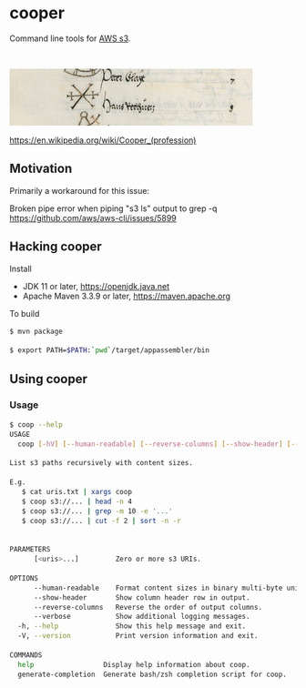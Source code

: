 # cooper

Command line tools for [AWS s3](https://aws.amazon.com/s3/).

<br/>

![cooper project logo](https://github.com/heuermh/cooper/raw/main/images/cooper-branding.jpg)

https://en.wikipedia.org/wiki/Cooper_(profession)

## Motivation

Primarily a workaround for this issue:

Broken pipe error when piping "s3 ls" output to grep -q<br/>
https://github.com/aws/aws-cli/issues/5899


## Hacking cooper

Install

 * JDK 11 or later, https://openjdk.java.net
 * Apache Maven 3.3.9 or later, https://maven.apache.org

To build
```bash
$ mvn package

$ export PATH=$PATH:`pwd`/target/appassembler/bin
```

## Using cooper

### Usage

```bash
$ coop --help
USAGE
  coop [-hV] [--human-readable] [--reverse-columns] [--show-header] [--verbose] [<uris>...] [COMMAND]

List s3 paths recursively with content sizes.

E.g.
   $ cat uris.txt | xargs coop
   $ coop s3://... | head -n 4
   $ coop s3://... | grep -m 10 -e '...'
   $ coop s3://... | cut -f 2 | sort -n -r


PARAMETERS
      [<uris>...]         Zero or more s3 URIs.

OPTIONS
      --human-readable    Format content sizes in binary multi-byte units.
      --show-header       Show column header row in output.
      --reverse-columns   Reverse the order of output columns.
      --verbose           Show additional logging messages.
  -h, --help              Show this help message and exit.
  -V, --version           Print version information and exit.

COMMANDS
  help                 Display help information about coop.
  generate-completion  Generate bash/zsh completion script for coop.
```
